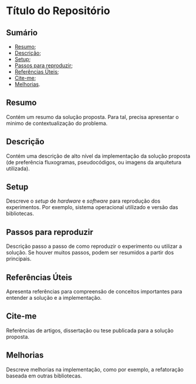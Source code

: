 # Título do Repositório

## Sumário

- [Resumo](https://github.com/LASCAR-USRL/plant-line-detection/tree/master#resumo);
- [Descrição](https://github.com/LASCAR-USRL/plant-line-detection/tree/master#descrição);
- [Setup](https://github.com/LASCAR-USRL/plant-line-detection/tree/master#setup);
- [Passos para reproduzir](https://github.com/LASCAR-USRL/plant-line-detection/tree/master#passos-para-reproduzir);
- [Referências Úteis](https://github.com/LASCAR-USRL/plant-line-detection/tree/master#referências-úteis);
- [Cite-me](https://github.com/LASCAR-USRL/plant-line-detection/tree/master#cite-me);
- [Melhorias](https://github.com/LASCAR-USRL/plant-line-detection/tree/master#melhorias).

## Resumo

Contém um resumo da solução proposta. Para tal, precisa apresentar o minimo de contextualização do problema.

## Descrição

Contém uma descrição de alto nível da implementação da solução proposta (de preferência fluxogramas, pseudocódigos, ou imagens da arquitetura utilizada).

## Setup

Descreve o _setup_ de _hardware_ e _software_ para reprodução dos experimentos. Por exemplo, sistema operacional utilizado e versão das bibliotecas.

## Passos para reproduzir

Descrição passo a passo de como reproduzir o experimento ou utilizar a solução. Se houver muitos passos, podem ser resumidos a partir dos principais.

## Referências Úteis

Apresenta referências para compreensão de conceitos importantes para entender a solução e a implementação.

## Cite-me

Referências de artigos, dissertação ou tese publicada para a solução proposta.

## Melhorias

Descreve melhorias na implementação, como por exemplo, a refatoração baseada em outras bibliotecas.
